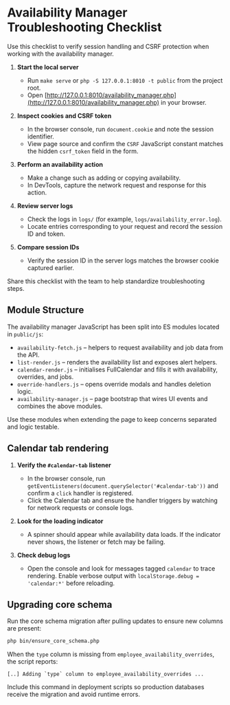 # Availability Manager Troubleshooting Checklist

Use this checklist to verify session handling and CSRF protection when working with the availability manager.

1. **Start the local server**
   - Run `make serve` or `php -S 127.0.0.1:8010 -t public` from the project root.
   - Open [http://127.0.0.1:8010/availability_manager.php](http://127.0.0.1:8010/availability_manager.php) in your browser.

2. **Inspect cookies and CSRF token**
   - In the browser console, run `document.cookie` and note the session identifier.
   - View page source and confirm the `CSRF` JavaScript constant matches the hidden `csrf_token` field in the form.

3. **Perform an availability action**
   - Make a change such as adding or copying availability.
   - In DevTools, capture the network request and response for this action.

4. **Review server logs**
   - Check the logs in `logs/` (for example, `logs/availability_error.log`).
   - Locate entries corresponding to your request and record the session ID and token.

5. **Compare session IDs**
   - Verify the session ID in the server logs matches the browser cookie captured earlier.

Share this checklist with the team to help standardize troubleshooting steps.

## Module Structure

The availability manager JavaScript has been split into ES modules located in `public/js`:

- `availability-fetch.js` – helpers to request availability and job data from the API.
- `list-render.js` – renders the availability list and exposes alert helpers.
- `calendar-render.js` – initialises FullCalendar and fills it with availability, overrides, and jobs.
- `override-handlers.js` – opens override modals and handles deletion logic.
- `availability-manager.js` – page bootstrap that wires UI events and combines the above modules.

Use these modules when extending the page to keep concerns separated and logic testable.

## Calendar tab rendering

1. **Verify the `#calendar-tab` listener**
   - In the browser console, run `getEventListeners(document.querySelector('#calendar-tab'))` and confirm a `click` handler is registered.
   - Click the Calendar tab and ensure the handler triggers by watching for network requests or console logs.

2. **Look for the loading indicator**
   - A spinner should appear while availability data loads. If the indicator never shows, the listener or fetch may be failing.

3. **Check debug logs**
   - Open the console and look for messages tagged `calendar` to trace rendering. Enable verbose output with `localStorage.debug = 'calendar:*'` before reloading.

## Upgrading core schema

Run the core schema migration after pulling updates to ensure new columns are present:

```bash
php bin/ensure_core_schema.php
```

When the `type` column is missing from `employee_availability_overrides`, the script reports:

```
[..] Adding `type` column to employee_availability_overrides ...
```

Include this command in deployment scripts so production databases receive the migration and avoid runtime errors.

